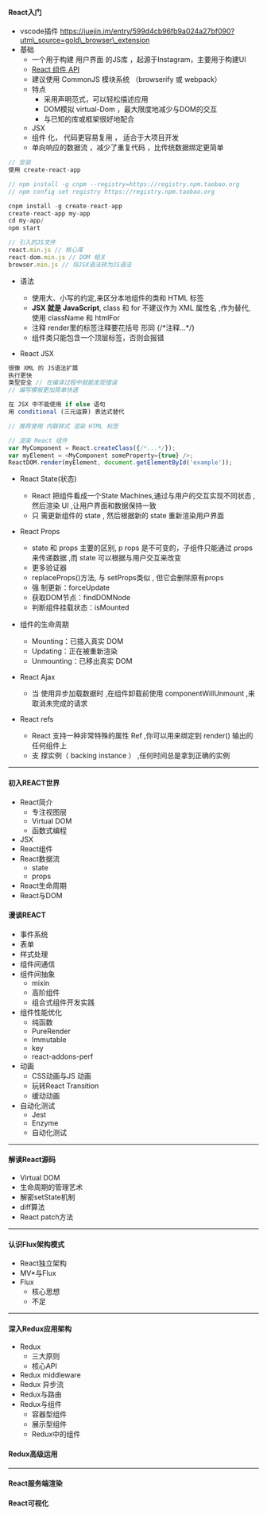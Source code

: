#### R**eact入门**

* vscode插件  https://juejin.im/entry/599d4cb96fb9a024a27bf090?utm\_source=gold\_browser\_extension
* 基础
  * 一个用于构建 用户界面 的JS库 ，起源于Instagram，主要用于构建UI
  * [React 组件 API](http://www.runoob.com/react/react-component-api.html)
  * 建议使用 CommonJS 模块系统 （browserify 或 webpack）
  * 特点
    * 采用声明范式，可以轻松描述应用
    * DOM模拟 virtual-Dom ，最大限度地减少与DOM的交互
    * 与已知的库或框架很好地配合
  * JSX
  * 组件
    化， 代码更容易复用
    ， 适合于大项目开发
  * 单向响应的数据流
    ，减少了重复代码
    ，比传统数据绑定更简单

```js
// 安装
使用 create-react-app

// npm install -g cnpm --registry=https://registry.npm.taobao.org
// npm config set registry https://registry.npm.taobao.org

cnpm install -g create-react-app
create-react-app my-app
cd my-app/
npm start

// 引入的JS文件
react.min.js // 核心库
react-dom.min.js // DOM 相关
browser.min.js // 将JSX语法转为JS语法
```

* 语法

  * 使用大、小写的约定,来区分本地组件的类和 HTML 标签
  * **JSX 就是 JavaScript**, class 和 for 不建议作为 XML 属性名 ,作为替代, 使用 className 和 htmlFor
  * 注释 render里的标签注释要花括号 形同 {/\*注释...\*/}
  * 组件类只能包含一个顶层标签，否则会报错

* React JSX

```js
很像 XML 的 JS语法扩展
执行更快 
类型安全 // 在编译过程中就能发现错误
// 编写模板更加简单快速

在 JSX 中不能使用 if else 语句
用 conditional (三元运算) 表达式替代

// 推荐使用 内联样式 渲染 HTML 标签

// 渲染 React 组件
var MyComponent = React.createClass({/*...*/});
var myElement = <MyComponent someProperty={true} />;
ReactDOM.render(myElement, document.getElementById('example'));
```

* React State\(状态\)

  * React 把组件看成一个State Machines,通过与用户的交互实现不同状态
    ,然后渲染 UI
    ,让用户界面和数据保持一致
  * 只
    需更新组件的 state
    , 然后根据新的 state 重新渲染用户界面

* React Props

  * state 和 props 主要的区别, p
    rops 是不可变的，子组件只能通过 props 来传递数据
    ,而 state 可以根据与用户交互来改变
  * 更多验证器
  * replaceProps\(\)方法, 与
    setProps类似
    , 但它会删除原有props
  * 强
    制更新：forceUpdate
  * 获取DOM节点：findDOMNode
  * 判断组件挂载状态：isMounted

* 组件的生命周期

  * Mounting：已插入真实 DOM
  * Updating：正在被重新渲染
  * Unmounting：已移出真实 DOM

* React Ajax

  * 当
    使用异步加载数据时
    ,在组件卸载前使用 componentWillUnmount 
    ,来取消未完成的请求

* React refs

  * React 支持一种非常特殊的属性 Ref ,你可以用来绑定到 render\(\) 输出的任何组件上
  * 支
    撑实例（ backing instance ）
    ,任何时间总是拿到正确的实例

---

#### 初入REACT世界

* React简介
  * 专注视图层
  * Virtual DOM
  * 函数式编程
* JSX
* React组件
* React数据流
  * state
  * props
* React生命周期
* React与DOM

#### 漫谈REACT

* 事件系统
* 表单
* 样式处理
* 组件间通信
* 组件间抽象
  * mixin
  * 高阶组件
  * 组合式组件开发实践
* 组件性能优化
  * 纯函数
  * PureRender
  * Immutable
  * key
  * react-addons-perf
* 动画
  * CSS动画与JS 动画
  * 玩转React Transition
  * 缓动动画
* 自动化测试
  * Jest
  * Enzyme
  * 自动化测试

---

#### 解读React源码

* Virtual DOM
* 生命周期的管理艺术
* 解密setState机制
* diff算法
* React patch方法

---

#### 认识Flux架构模式

* React独立架构
* MV\*与Flux
* Flux
  * 核心思想
  * 不足

---

#### 深入Redux应用架构

* Redux
  * 三大原则
  * 核心API
* Redux middleware
* Redux 异步流
* Redux与路由
* Redux与组件
  * 容器型组件
  * 展示型组件
  * Redux中的组件

#### Redux高级运用

---

#### React服务端渲染

#### React可视化



